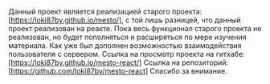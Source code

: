 Данный проект является реализацией старого проекта: [https://loki87by.github.io/mesto/], с той лишь разницей, что данный проект реализован на реакте.
Пока весь функционал старого проекта не реализован, но будет пополняться и расширяться по мере изучения материала. Как уже был дополнен возможностью взаимодействия пользователя с сервером.
Ссылка на просмотр проекта на гитхабе: [https://loki87by.github.io/mesto-react/]
Ссылка на репозиторий: [https://github.com/loki87by/mesto-react]
Спасибо за внимание.
